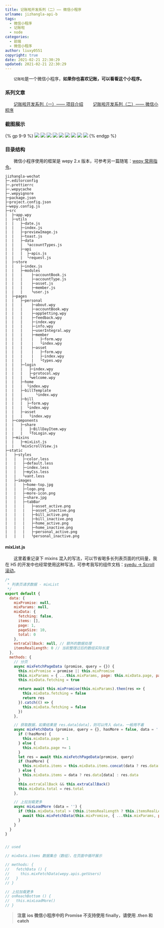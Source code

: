 ```yaml
---
title: 记账啦开发系列（二）—— 微信小程序
urlname: jizhangla-api-b
tags:
  - 微信小程序
  - 记账啦
  - node
categories:
  - 前端
  - 微信小程序
author: liuxy0551
copyright: true
date: 2021-02-21 22:30:29
updated: 2021-02-21 22:30:29
---
```


&emsp;&emsp;`记账啦`是一个微信小程序，**如果你也喜欢记账，可以看看这个小程序。**

<!--more-->


### 系列文章

&emsp;&emsp;<a href="https://liuxianyu.cn/article/jizhangla-api-a.html" target="_black">记账啦开发系列（一）—— 项目介绍</a>
&emsp;&emsp;<a href="https://liuxianyu.cn/article/jizhangla-api-b.html" target="_black">记账啦开发系列（二）—— 微信小程序</a>


### 截图展示

{% gp 9-9 %}
    ![](https://images-hosting.liuxianyu.cn/posts/jizhangla-api-b/1.jpg)
    ![](https://images-hosting.liuxianyu.cn/posts/jizhangla-api-b/2.jpg)
    ![](https://images-hosting.liuxianyu.cn/posts/jizhangla-api-b/3.jpg)
    ![](https://images-hosting.liuxianyu.cn/posts/jizhangla-api-b/4.jpg)
    ![](https://images-hosting.liuxianyu.cn/posts/jizhangla-api-b/5.jpg)
    ![](https://images-hosting.liuxianyu.cn/posts/jizhangla-api-b/6.jpg)
    ![](https://images-hosting.liuxianyu.cn/posts/jizhangla-api-b/7.jpg)
    ![](https://images-hosting.liuxianyu.cn/posts/jizhangla-api-b/8.jpg)
    ![](https://images-hosting.liuxianyu.cn/posts/jizhangla-api-b/9.jpg)
{% endgp %}


### 目录结构

&emsp;&emsp;微信小程序使用的框架是 wepy 2.x 版本，可参考另一篇随笔：<a href="https://liuxianyu.cn/article/wepy-command.html" target="_black">wepy 常用指令</a>。

```
jizhangla-wechat
├─.editorconfig
├─.prettierrc
├─.wepycache
├─.wepyignore
├─package.json
├─project.config.json
├─wepy.config.js
├─src
|  ├─app.wpy
|  ├─utils
|  |   ├─date.js
|  |   ├─index.js
|  |   ├─previewImage.js
|  |   ├─toast.js
|  |   ├─data
|  |   |  └accountTypes.js
|  |   ├─api
|  |   |  ├─apis.js
|  |   |  └request.js
|  ├─store
|  |   ├─index.js
|  |   ├─modules
|  |   |    ├─accountBook.js
|  |   |    ├─accountType.js
|  |   |    ├─asset.js
|  |   |    ├─member.js
|  |   |    └user.js
|  ├─pages
|  |   ├─personal
|  |   |    ├─about.wpy
|  |   |    ├─accountBook.wpy
|  |   |    ├─appSetting.wpy
|  |   |    ├─feedback.wpy
|  |   |    ├─index.wpy
|  |   |    ├─info.wpy
|  |   |    ├─userIntegral.wpy
|  |   |    ├─member
|  |   |    |   ├─form.wpy
|  |   |    |   └index.wpy
|  |   |    ├─asset
|  |   |    |   ├─form.wpy
|  |   |    |   ├─index.wpy
|  |   |    |   └types.wpy
|  |   ├─login
|  |   |   ├─index.wpy
|  |   |   ├─protocol.wpy
|  |   |   └welcome.wpy
|  |   ├─home
|  |   |  └index.wpy
|  |   ├─billTemplate
|  |   |      └index.wpy
|  |   ├─bill
|  |   |  ├─form.wpy
|  |   |  └index.wpy
|  |   ├─asset
|  |   |   └index.wpy
|  ├─components
|  |   ├─share
|  |   |   ├─BillDayItem.wpy
|  |   |   └ToLogin.wpy
|  ├─mixins
|  |   ├─mixList.js
|  |   └mixScrollView.js
├─static
|   ├─styles
|   |   ├─color.less
|   |   ├─default.less
|   |   ├─index.less
|   |   ├─myCss.less
|   |   └vant.less
|   ├─images
|   |   ├─home-top.jpg
|   |   ├─logo.png
|   |   ├─more-icon.png
|   |   ├─share.jpg
|   |   ├─tabBar
|   |   |   ├─asset_active.png
|   |   |   ├─asset_inactive.png
|   |   |   ├─bill_active.png
|   |   |   ├─bill_inactive.png
|   |   |   ├─home_active.png
|   |   |   ├─home_inactive.png
|   |   |   ├─personal_active.png
|   |   |   └personal_inactive.png
```

#### mixList.js

&emsp;&emsp;这里着重记录下 mixins 混入的写法，可以节省喝多长列表页面的代码量，我在 H5 的开发中也经常使用这种写法，可参考我写的组件文档：<a href="http://ui.syedu.tech/show-component/scroll" target="_black">syedu -> Scroll 滚动</a>。

``` javascript
/*
 * 列表页请求数据 - mixList
 */
export default {
  data: {
    mixPromise: null,
    mixParams: null,
    mixData: {
      fetching: false,
      items: [],
      page: 1,
      pageSize: 10,
      total: 0
    },
    extraCallBack: null, // 额外的数据处理
    itemsRealLength: 0 // 当前整理过后的数组实际长度
  },
  methods: {
    // 分页
    async mixFetchPageData (promise, query = {}) {
      this.mixPromise = promise || this.mixPromise
      this.mixParams = { ...this.mixParams, page: this.mixData.page, pageSize: this.mixData.pageSize, ...query }
      this.mixData.fetching = true

      return await this.mixPromise(this.mixParams).then(res => {
        this.mixData.fetching = false
        return res
      }).catch(() => {
        this.mixData.fetching = false
      })
    },

    // 获取数据，如果结果是 res.data[data]，则可以传入 data，一般用不着
    async mixFetchData (promise, query = {}, hasMore = false, data = '') {
      if (!hasMore) {
        this.mixData.page = 1
      } else {
        this.mixData.page += 1
      }
      let res = await this.mixFetchPageData(promise, query)
      if (hasMore) {
        this.mixData.items = this.mixData.items.concat(data ? res.data[data] : res.data)
      } else {
        this.mixData.items = data ? res.data[data] : res.data
      }
      this.extraCallBack && this.extraCallBack()
      this.mixData.total = res.total
    },

    // 上拉加载更多
    async mixLoadMore (data = '') {
      if (this.mixData.total > (this.itemsRealLength ? this.itemsRealLength : this.mixData.items.length) && this.mixPromise) {
        await this.mixFetchData(this.mixPromise, { ...this.mixParams, page: this.mixData.page + 1, pageSize: this.mixData.pageSize }, true, data)
      }
    }
  }
}


// used

// mixData.items 数据集合（数组），在页面中循环展示

// methods: {
//   fetchData () {
//     this.mixFetchData(wepy.apis.getUsers)
//   }
// }

// 上拉加载更多
// onReachBottom () {
//   this.mixLoadMore()
// }
```

>**注意**
> **ios 微信小程序中的 Promise 不支持使用 finally，请使用 .then 和 catch**
